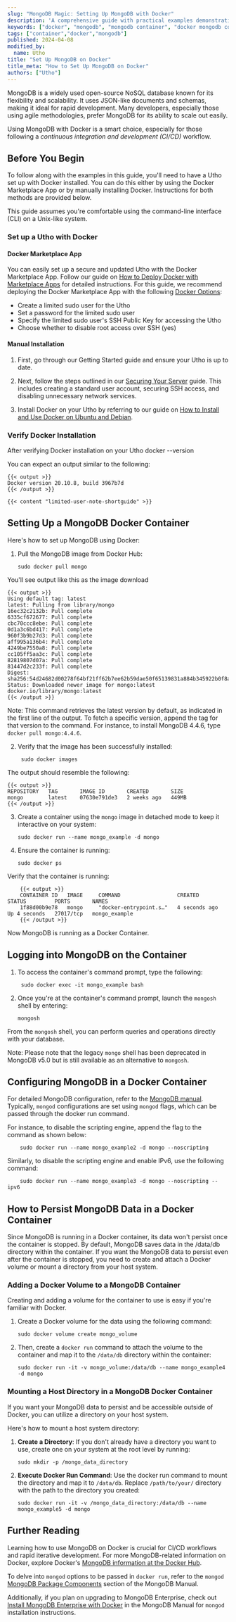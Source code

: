 ```yaml
---
slug: "MongoDB Magic: Setting Up MongoDB with Docker"
description: 'A comprehensive guide with practical examples demonstrating the installation of MongoDB on a Docker container using the MongoDB Docker Hub image'
keywords: ["docker", "mongodb", "mongodb container", "docker mongodb container", "install mongodb docker", "configure mongodb docker"]
tags: ["container","docker","mongodb"]
published: 2024-04-08
modified_by:
  name: Utho
title: "Set Up MongoDB on Docker"
title_meta: "How to Set Up MongoDB on Docker"
authors: ["Utho"]
---
```


MongoDB is a widely used open-source NoSQL database known for its flexibility and scalability. It uses JSON-like documents and schemas, making it ideal for rapid development. Many developers, especially those using agile methodologies, prefer MongoDB for its ability to scale out easily.

Using MongoDB with Docker is a smart choice, especially for those following a *continuous integration and development (CI/CD)* workflow.

## Before You Begin

To follow along with the examples in this guide, you'll need to have a Utho set up with Docker installed. You can do this either by using the Docker Marketplace App or by manually installing Docker. Instructions for both methods are provided below.

This guide assumes you're comfortable using the command-line interface (CLI) on a Unix-like system.

### Set up a Utho with Docker

#### Docker Marketplace App

You can easily set up a secure and updated Utho with the Docker Marketplace App. Follow our guide on [How to Deploy Docker with Marketplace Apps](/docs/products/tools/marketplace/guides/docker/) for detailed instructions. For this guide, we recommend deploying the Docker Marketplace App with the following [Docker Options](/docs/products/tools/marketplace/guides/docker/#docker-options):

- Create a limited sudo user for the Utho
- Set a password for the limited sudo user
- Specify the limited sudo user's SSH Public Key for accessing the Utho
- Choose whether to disable root access over SSH (yes)

#### Manual Installation

1. First, go through our Getting Started guide and ensure your Utho is up to date.

1. Next, follow the steps outlined in our [Securing Your Server](/docs/products/compute/compute-instances/guides/set-up-and-secure/) guide. This includes creating a standard user account, securing SSH access, and disabling unnecessary network services.

1. Install Docker on your Utho by referring to our guide on [How to Install and Use Docker on Ubuntu and Debian](/docs/guides/installing-and-using-docker-on-ubuntu-and-debian/).

### Verify Docker Installation

After verifying Docker installation on your Utho
    docker --version

You can expect an output similar to the following:

    {{< output >}}
    Docker version 20.10.8, build 3967b7d
    {{< /output >}}

    {{< content "limited-user-note-shortguide" >}}

## Setting Up a MongoDB Docker Container

Here's how to set up MongoDB using Docker:

1.  Pull the MongoDB image from Docker Hub:

        sudo docker pull mongo

You'll see output like this as the image download        

    {{< output >}}
    Using default tag: latest
    latest: Pulling from library/mongo
    16ec32c2132b: Pull complete
    6335cf672677: Pull complete
    cbc70ccc8ebe: Pull complete
    0d1a3c6bd417: Pull complete
    960f3b9b27d3: Pull complete
    aff995a136b4: Pull complete
    4249be7550a8: Pull complete
    cc105ff5aa3c: Pull complete
    82819807d07a: Pull complete
    81447d2c233f: Pull complete
    Digest: sha256:54d24682d00278f64bf21ff62b7ee62b59dae50f65139831a884b345922b0f8a
    Status: Downloaded newer image for mongo:latest
    docker.io/library/mongo:latest
    {{< /output >}}

Note: This command retrieves the latest version by default, as indicated in the first line of the output. To fetch a specific version, append the tag for that version to the command. For instance, to install MongoDB 4.4.6, type `docker pull mongo:4.4.6`.

2. Verify that the image has been successfully installed:

        sudo docker images

The output should resemble the following:

    {{< output >}}
    REPOSITORY   TAG       IMAGE ID       CREATED       SIZE
    mongo        latest    07630e791de3   2 weeks ago   449MB
    {{< /output >}}

3.  Create a container using the `mongo` image in detached mode to keep it interactive on your system:

        sudo docker run --name mongo_example -d mongo

4.  Ensure the container is running:

        sudo docker ps

Verify that the container is running:

        {{< output >}}
        CONTAINER ID   IMAGE     COMMAND                  CREATED         STATUS         PORTS       NAMES
        1f88d00b9e78   mongo     "docker-entrypoint.s…"   4 seconds ago   Up 4 seconds   27017/tcp   mongo_example
        {{< /output >}}

Now MongoDB is running as a Docker Container.

## Logging into MongoDB on the Container

1. To access the container's command prompt, type the following:

        sudo docker exec -it mongo_example bash

2.  Once you're at the container's command prompt, launch the `mongosh` shell by entering:

        mongosh

From the `mongosh` shell, you can perform queries and operations directly with your database.

Note: Please note that the legacy `mongo` shell has been deprecated in MongoDB v5.0 but is still available as an alternative to `mongosh`.

## Configuring MongoDB in a Docker Container

For detailed MongoDB configuration, refer to the [MongoDB manual](https://docs.mongodb.com/manual/). Typically, `mongod` configurations are set using `mongod` flags, which can be passed through the docker run command.

For instance, to disable the scripting engine, append the flag to the command as shown below:

        sudo docker run --name mongo_example2 -d mongo --noscripting

Similarly, to disable the scripting engine and enable IPv6, use the following command:

        sudo docker run --name mongo_example3 -d mongo --noscripting --ipv6

## How to Persist MongoDB Data in a Docker Container

Since MongoDB is running in a Docker container, its data won't persist once the container is stopped. By default, MongoDB saves data in the /data/db directory within the container. If you want the MongoDB data to persist even after the container is stopped, you need to create and attach a Docker volume or mount a directory from your host system.

### Adding a Docker Volume to a MongoDB Container

Creating and adding a volume for the container to use is easy if you're familiar with Docker.

1.  Create a Docker volume for the data using the following command:

        sudo docker volume create mongo_volume

2.  Then, create a `docker run` command to attach the volume to the container and map it to the `/data/db` directory within the container:

        sudo docker run -it -v mongo_volume:/data/db --name mongo_example4 -d mongo

### Mounting a Host Directory in a MongoDB Docker Container

If you want your MongoDB data to persist and be accessible outside of Docker, you can utilize a directory on your host system.

Here's how to mount a host system directory:

1.  **Create a Directory**: If you don't already have a directory you want to use, create one on your system at the root level by running:

        sudo mkdir -p /mongo_data_directory

2.  **Execute Docker Run Command**: Use the docker run command to mount the directory and map it to `/data/db`. Replace `/path/to/your/` directory with the path to the directory you created:

        sudo docker run -it -v /mongo_data_directory:/data/db --name mongo_example5 -d mongo

## Further Reading

Learning how to use MongoDB on Docker is crucial for CI/CD workflows and rapid iterative development. For more MongoDB-related information on Docker, explore Docker's [MongoDB information at the Docker Hub](https://hub.docker.com/_/mongo).

To delve into `mongod` options to be passed in `docker run`, refer to the `mongod` [MongoDB Package Components](https://docs.mongodb.com/manual/reference/program/mongod/)  section of the MongoDB Manual.

Additionally, if you plan on upgrading to MongoDB Enterprise, check out [Install MongoDB Enterprise with Docker](https://docs.mongodb.com/manual/tutorial/install-mongodb-enterprise-with-docker/) in the MongoDB Manual for `mongod` installation instructions.
